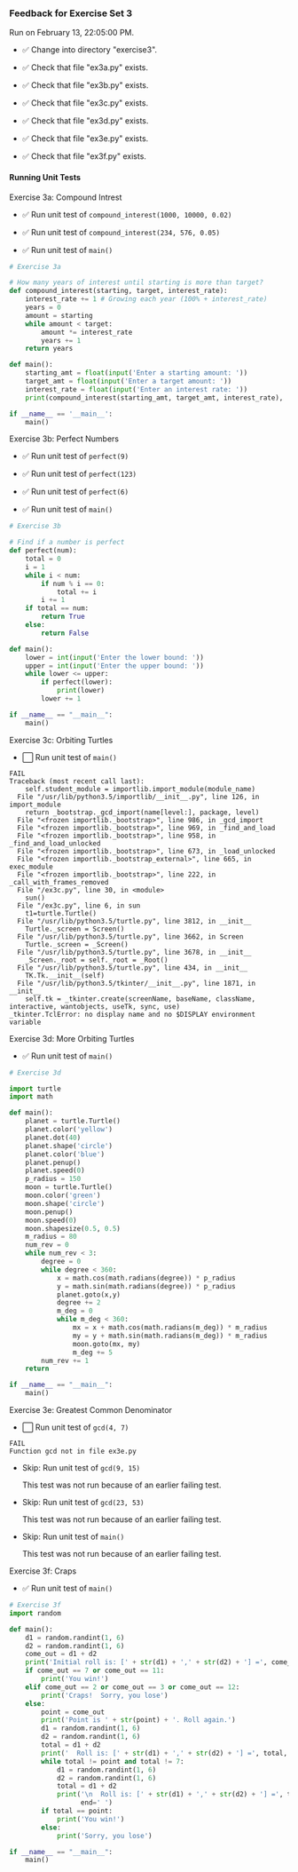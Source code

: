 ### Feedback for Exercise Set 3

Run on February 13, 22:05:00 PM.

+ :white_check_mark: Change into directory "exercise3".

+ :white_check_mark: Check that file "ex3a.py" exists.

+ :white_check_mark: Check that file "ex3b.py" exists.

+ :white_check_mark: Check that file "ex3c.py" exists.

+ :white_check_mark: Check that file "ex3d.py" exists.

+ :white_check_mark: Check that file "ex3e.py" exists.

+ :white_check_mark: Check that file "ex3f.py" exists.

#### Running Unit Tests

Exercise 3a: Compound Intrest

+ :white_check_mark: Run unit test of `compound_interest(1000, 10000, 0.02)`

+ :white_check_mark: Run unit test of `compound_interest(234, 576, 0.05)`

+ :white_check_mark: Run unit test of `main()`
```python
# Exercise 3a

# How many years of interest until starting is more than target?
def compound_interest(starting, target, interest_rate):
    interest_rate += 1 # Growing each year (100% + interest_rate)
    years = 0
    amount = starting
    while amount < target:
        amount *= interest_rate
        years += 1
    return years

def main():
    starting_amt = float(input('Enter a starting amount: '))
    target_amt = float(input('Enter a target amount: '))
    interest_rate = float(input('Enter an interest rate: '))
    print(compound_interest(starting_amt, target_amt, interest_rate), 'years')

if __name__ == '__main__':
    main()

```

Exercise 3b: Perfect Numbers

+ :white_check_mark: Run unit test of `perfect(9)`

+ :white_check_mark: Run unit test of `perfect(123)`

+ :white_check_mark: Run unit test of `perfect(6)`

+ :white_check_mark: Run unit test of `main()`
```python
# Exercise 3b

# Find if a number is perfect
def perfect(num):
    total = 0
    i = 1
    while i < num:
        if num % i == 0:
            total += i
        i += 1
    if total == num:
        return True
    else:
        return False

def main():
    lower = int(input('Enter the lower bound: '))
    upper = int(input('Enter the upper bound: '))
    while lower <= upper:
        if perfect(lower):
            print(lower)
        lower += 1

if __name__ == "__main__":
    main()

```

Exercise 3c: Orbiting Turtles

+ :white_large_square: Run unit test of `main()`
```
FAIL 
Traceback (most recent call last):
    self.student_module = importlib.import_module(module_name)
  File "/usr/lib/python3.5/importlib/__init__.py", line 126, in import_module
    return _bootstrap._gcd_import(name[level:], package, level)
  File "<frozen importlib._bootstrap>", line 986, in _gcd_import
  File "<frozen importlib._bootstrap>", line 969, in _find_and_load
  File "<frozen importlib._bootstrap>", line 958, in _find_and_load_unlocked
  File "<frozen importlib._bootstrap>", line 673, in _load_unlocked
  File "<frozen importlib._bootstrap_external>", line 665, in exec_module
  File "<frozen importlib._bootstrap>", line 222, in _call_with_frames_removed
  File "/ex3c.py", line 30, in <module>
    sun()
  File "/ex3c.py", line 6, in sun
    t1=turtle.Turtle()
  File "/usr/lib/python3.5/turtle.py", line 3812, in __init__
    Turtle._screen = Screen()
  File "/usr/lib/python3.5/turtle.py", line 3662, in Screen
    Turtle._screen = _Screen()
  File "/usr/lib/python3.5/turtle.py", line 3678, in __init__
    _Screen._root = self._root = _Root()
  File "/usr/lib/python3.5/turtle.py", line 434, in __init__
    TK.Tk.__init__(self)
  File "/usr/lib/python3.5/tkinter/__init__.py", line 1871, in __init__
    self.tk = _tkinter.create(screenName, baseName, className, interactive, wantobjects, useTk, sync, use)
_tkinter.TclError: no display name and no $DISPLAY environment variable
```

Exercise 3d: More Orbiting Turtles

+ :white_check_mark: Run unit test of `main()`
```python
# Exercise 3d

import turtle
import math

def main():
    planet = turtle.Turtle()
    planet.color('yellow')
    planet.dot(40)
    planet.shape('circle')
    planet.color('blue')
    planet.penup()
    planet.speed(0)
    p_radius = 150
    moon = turtle.Turtle()
    moon.color('green')
    moon.shape('circle')
    moon.penup()
    moon.speed(0)
    moon.shapesize(0.5, 0.5)
    m_radius = 80
    num_rev = 0
    while num_rev < 3:
        degree = 0
        while degree < 360:
            x = math.cos(math.radians(degree)) * p_radius
            y = math.sin(math.radians(degree)) * p_radius
            planet.goto(x,y)
            degree += 2
            m_deg = 0
            while m_deg < 360:
                mx = x + math.cos(math.radians(m_deg)) * m_radius
                my = y + math.sin(math.radians(m_deg)) * m_radius
                moon.goto(mx, my)
                m_deg += 5
        num_rev += 1
    return

if __name__ == "__main__":
    main()

```

Exercise 3e: Greatest Common Denominator

+ :white_large_square: Run unit test of `gcd(4, 7)`
```
FAIL 
Function gcd not in file ex3e.py
```

+ Skip: Run unit test of `gcd(9, 15)`

  This test was not run because of an earlier failing test.

+ Skip: Run unit test of `gcd(23, 53)`

  This test was not run because of an earlier failing test.

+ Skip: Run unit test of `main()`

  This test was not run because of an earlier failing test.

Exercise 3f: Craps

+ :white_check_mark: Run unit test of `main()`
```python
# Exercise 3f
import random

def main():
    d1 = random.randint(1, 6)
    d2 = random.randint(1, 6)
    come_out = d1 + d2
    print('Initial roll is: [' + str(d1) + ',' + str(d2) + '] =', come_out)
    if come_out == 7 or come_out == 11:
        print('You win!')
    elif come_out == 2 or come_out == 3 or come_out == 12:
        print('Craps!  Sorry, you lose')
    else:
        point = come_out
        print('Point is ' + str(point) + '. Roll again.')
        d1 = random.randint(1, 6)
        d2 = random.randint(1, 6)
        total = d1 + d2
        print('  Roll is: [' + str(d1) + ',' + str(d2) + '] =', total, end=' ')
        while total != point and total != 7:
            d1 = random.randint(1, 6)
            d2 = random.randint(1, 6)
            total = d1 + d2
            print('\n  Roll is: [' + str(d1) + ',' + str(d2) + '] =', total,
                  end=' ')
        if total == point:
            print('You win!')
        else:
            print('Sorry, you lose')

if __name__ == "__main__":
    main()

```

